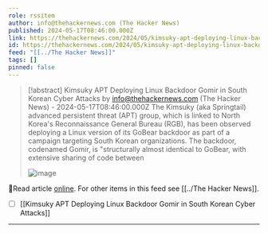 ```yaml
---
role: rssitem
author: info@thehackernews.com (The Hacker News)
published: 2024-05-17T08:46:00.000Z
link: https://thehackernews.com/2024/05/kimsuky-apt-deploying-linux-backdoor.html
id: https://thehackernews.com/2024/05/kimsuky-apt-deploying-linux-backdoor.html
feed: "[[../The Hacker News]]"
tags: []
pinned: false
---
```

> [!abstract] Kimsuky APT Deploying Linux Backdoor Gomir in South Korean Cyber Attacks by info@thehackernews.com (The Hacker News) - 2024-05-17T08:46:00.000Z
> The Kimsuky (aka Springtail) advanced persistent threat (APT) group, which is linked to North Korea's Reconnaissance General Bureau (RGB), has been observed deploying a Linux version of its GoBear backdoor as part of a campaign targeting South Korean organizations. The backdoor, codenamed Gomir, is "structurally almost identical to GoBear, with extensive sharing of code between
>
> ![image](https://blogger.googleusercontent.com/img/b/R29vZ2xl/AVvXsEgKkkd9TlpBH69SJ2A5la8Bres_d4l53vzANAK7W2RVh3HJoJjX9PuIhhtiYhO5YlDnu8RuFrT8bAyj_0DwcjPB4tSIcLglj7N2PGus3G1cYnF29ytBkUvgf_DuGCsD5wc7c9NZ-Y5WoSifZzg5ZcNs2nbhRgepHlfcURgaVUvEu_6OQwZktjWfr-did40B/s1600/linux.png)

🔗Read article [online](https://thehackernews.com/2024/05/kimsuky-apt-deploying-linux-backdoor.html). For other items in this feed see [[../The Hacker News]].

- [ ] [[Kimsuky APT Deploying Linux Backdoor Gomir in South Korean Cyber Attacks]]
- - -
